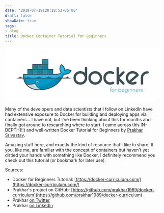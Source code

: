 ```yaml
---
date: "2019-07-19T20:18:53-05:00"
draft: false
showDate: true
tags:
- blog
title: Docker Container Tutorial for Beginners
---
```


![](https://raw.githubusercontent.com/JavOrraca/Home/gh-pages/assets/img/docker.jpg)

Many of the developers and data scientists that I follow on LinkedIn have had extensive exposure to Docker for building and deploying apps via containers... I have not, but I've been thinking about this for months and finally got around to researching where to start. I came across this IN-DEPTH(!!) and well-written Docker Tutorial for Beginners by [Prakhar Srivastav](https://www.linkedin.com/in/prakharsrivastav/).

Amazing stuff here, and exactly the kind of resource that I like to share. If you, like me, are familiar with the concept of containers but haven't yet dirtied your hands with something like Docker, I definitely recommend you check out this tutorial (or bookmark for later use).

Sources:

* Docker for Beginners Tutorial: [https://docker-curriculum.com/](https://docker-curriculum.com/)
* Prakhar's project on GitHub: [https://github.com/prakhar1989/docker-curriculum](https://github.com/prakhar1989/docker-curriculum)
* Prakhar [on Twitter](https://twitter.com/prakharsriv9)
* Prakhar [on LinkedIn](https://www.linkedin.com/in/prakharsrivastav/)